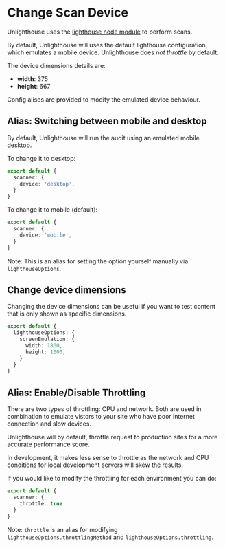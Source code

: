 # Change Scan Device

Unlighthouse uses the [lighthouse node module](https://github.com/GoogleChrome/lighthouse) to perform scans.

By default, Unlighthouse will uses the default lighthouse configuration, which emulates a mobile device. Unlighthouse 
does _not throttle_ by default.

The device dimensions details are:
- **width**: 375
- **height**: 667

Config alises are provided to modify the emulated device behaviour.

## Alias: Switching between mobile and desktop

By default, Unlighthouse will run the audit using an emulated mobile desktop.

To change it to desktop:

```ts
export default {
  scanner: {
    device: 'desktop',
  }
}
```


To change it to mobile (default):

```ts
export default {
  scanner: {
    device: 'mobile',
  }
}
```

Note: This is an alias for setting the option yourself manually via `lighthouseOptions`.

## Change device dimensions

Changing the device dimensions can be useful if you want to test content that is only shown as specific dimensions.

```ts
export default {
  lighthouseOptions: {
    screenEmulation: {
      width: 1800,
      height: 1000,
    }
  }
}
```

## Alias: Enable/Disable Throttling

There are two types of throttling: CPU and network. Both are used in combination to emulate vistors to your site who
have poor internet connection and slow devices.

Unlighthouse will by default, throttle request to production sites for a more accurate performance score.

In development, it makes less sense to throttle as the network and CPU conditions for local development servers will
skew the results.

If you would like to modify the throttling for each environment you can do:

```ts
export default {
  scanner: {
    throttle: true
  }
}
```

Note: `throttle` is an alias for modifying `lighthouseOptions.throttlingMethod` and `lighthouseOptions.throttling`.
